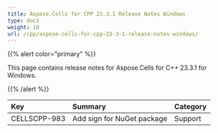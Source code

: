 ```yaml
---
title: Aspose.Cells for CPP 23.3.1 Release Notes Windows
type: docs
weight: 10
url: /cpp/aspose-cells-for-cpp-23-3-1-release-notes-windows/
---
```


{{% alert color="primary" %}}

This page contains release notes for Aspose.Cells for C++ 23.3.1 for Windows.

{{% /alert %}}

|**Key**|**Summary**|**Category**|
| :- | :- | :- |
|CELLSCPP-983|Add sign for NuGet package|Support